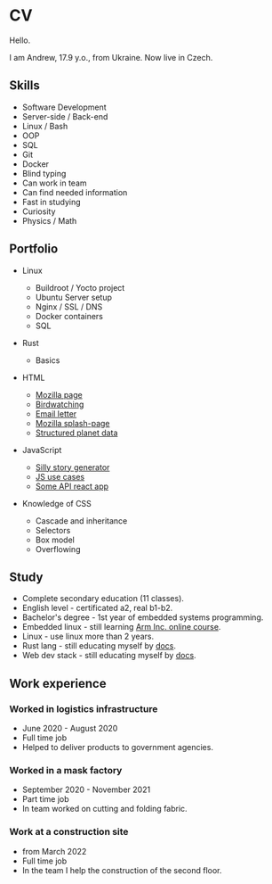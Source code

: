 # CV

Hello.

I am Andrew, 
17.9 y.o., from Ukraine. 
Now live in Czech.


## Skills

- Software Development
- Server-side / Back-end
- Linux / Bash 
- OOP
- SQL
- Git
- Docker
- Blind typing
- Can work in team
- Can find needed information
- Fast in studying
- Curiosity 
- Physics / Math 

## Portfolio

- Linux
  - Buildroot / Yocto project
  - Ubuntu Server setup
  - Nginx / SSL / DNS
  - Docker containers
  - SQL
  
- Rust
  - Basics
  
- HTML
  - [Mozilla page](https://wewrgegtyj.github.io/web/1_html/1_firefox/index.html)
  - [Birdwatching](https://wewrgegtyj.github.io/web/1_html/2_birdwatching/index.html)
  - [Email letter](https://wewrgegtyj.github.io/web/1_html/3_letter/index.html)
  - [Mozilla splash-page](https://wewrgegtyj.github.io/web/1_html/4_splash-page/index.html)
  - [Structured planet data](https://wewrgegtyj.github.io/web/1_html/5_structuring_planet_data/index.html)
- JavaScript 
  - [Silly story generator](https://wewrgegtyj.github.io/web/3_js/2_silly_story_generator/index.html)
  - [JS use cases](https://wewrgegtyj.github.io/web/3_js/0_study_notes/index.html)
  - [Some API react app](https://github.com/wewrgegtyj/api_react_app)
- Knowledge of CSS
  - Cascade and inheritance
  - Selectors
  - Box model
  - Overflowing


## Study

- Complete secondary education (11 classes).
- English level - certificated a2, real b1-b2.
- Bachelor's degree - 1st year of embedded systems programming.
- Embedded linux - still learning [Arm Inc. online course](https://www.arm.com/resources/education/online-courses/embedded-linux).
- Linux - use linux more than 2 years.
- Rust lang - still educating myself by [docs](https://doc.rust-lang.org/book/).
- Web dev stack - still educating myself by [docs](https://developer.mozilla.org/en-US/).


## Work experience

### Worked in logistics infrastructure

- June 2020 - August 2020
- Full time job
- Helped to deliver products to government agencies.

### Worked in a mask factory

- September 2020 - November 2021
- Part time job
- In team worked on cutting and folding fabric.


### Work at a construction site

- from March 2022
- Full time job
- In the team I help the construction of the second floor.
